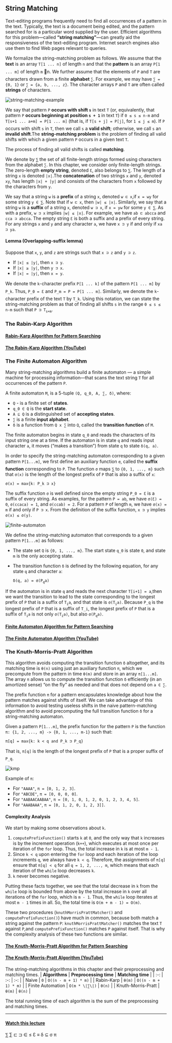 ## String Matching
Text-editing programs frequently need to find all occurrences  of a pattern in the text. Typically, the text is a document being edited, and the pattern searched for is a particular word supplied by the user. Efficient algorithms for this problem—called __“string matching”__—can greatly aid the responsiveness of the text-editing program.  Internet search engines also use them to find Web pages relevant to queries.

We  formalize  the  string-matching  problem  as  follows.    We  assume  that  the __text__  is  an  array `T[1 ... n]` of  length `n` and  that  the  __pattern__  is  an  array `P[1 ... m]` of  length `m` n.   We  further  assume  that  the  elements  of `P` and `T` are  characters drawn from a finite __alphabet__ `∑`.  For example,  we may have `∑ = {0, 1}` or `∑ = {a, b, ..., z}`.  The character arrays `P` and `T` are often called __strings__ of characters.

![string-matching-example](./images/string-matching-example.png)

We say that pattern `P` __occurs with shift `s`__ in text `T` (or, equivalently, that pattern `P` __occurs beginning at position `s + 1`__ in text `T`) if `0 ≤ s ≤ n-m` and `T[s+1 ... a+m] = P[1 ... m]` (that is, if `T[s + j] = P[j]`, for `1 ≤ j ≤ m`). If `P` occurs with shift `s` in `T`, then we call `s` a __valid shift__; otherwise, we call `s` an __invalid shift__.The __string-matching problem__ is the problem of finding all valid shifts with which a given pattern `P` occurs in a given text `T`.

The process of finding all valid shifts is called __matching__.

We  denote  by `⅀` the  set  of  all  finite-length  strings  formed using  characters  from  the  alphabet `∑`.   In  this  chapter,  we consider  only  finite-length strings.  The zero-length __empty string__, denoted `Ɛ`, also belongs to `⅀`. The length  of  a string `x` is denoted `|x|`.The __concatenation__ of  two strings `x` and `y`, denoted `xy`, has length `|x| + |y|` and consists of the characters from `x` followed by the characters from `y`.

We say that a string `w` is a __prefix__ of a string `x`, denoted `w ⊏ x`,if `x = wy` for some string `y ∈ ⅀`.  Note that if `w ⊏ x`, then `|w| ≤ |x|`.  Similarly, we say that a string `w` is a __suffix__ of a string `x`, denoted `w ⊐ x`, if `x = yw` for some `y ∈ ⅀`. As with a prefix, `w ⊐ x` implies `|w| ≤ |x|`. For example, we have `ab ⊏ abcca` and `cca ⊐ abcca`. The empty string `Ɛ` is both a suffix and a prefix of every string. For any strings `x` and `y` and any character `a`, we have `x ⊐ y` if and only if `xa ⊐ ya`.

#### Lemma (Overlapping-suffix lemma)
Suppose that `x`, `y`, and `z` are strings such that `x ⊐ z` and `y ⊐ z`.
* If `|x| ≤ |y|`, then `x ⊐ y`.
* If `|x| ≥ |y|`, then `y ⊐ x`.
* If `|x| = |y|`, then `x = y`.

We denote the `k`-character prefix `P[1 ... k]` of the pattern `P[1 ... m]` by `P_k`.  Thus, `P_0 = Ɛ` and `P_m = P = P[1 ... m]`. Similarly, we denote the `k`-character prefix of the text `T` by `T_k`.  Using this notation,  we can state the string-matching problem as that of finding all shifts `s` in the range `0 ≤ s ≤ n-m` such that `P ⊐ T`<sub>`s+m`</sub>.

### The Rabin-Karp Algorithm
#### [Rabin-Karp Algorithm for Pattern Searching](https://www.geeksforgeeks.org/rabin-karp-algorithm-for-pattern-searching/)

#### [The Rabin-Karp Algorithm (YouTube)](https://www.youtube.com/watch?v=qQ8vS2btsxI)


### The Finite Automaton Algorithm
Many string-matching algorithms build a finite automaton — a simple machine for processing information—that scans the text string `T` for all occurrences of the pattern `P`.

A finite automaton `M`, is  a  5-tuple `(Q, q_0, A, ∑, δ)`, where:
* `Q` - is a finite set of __states__.
* `q_0 ∈ Q` is the __start state__.
* `A ⊆ Q` is a distinguished set of __accepting states__.
* `∑` is a finite __input alphabet__.
* `δ` is a function from `Q x ∑` into `Q`, called the __transition function__ of `M`.

The finite automaton begins in state `q_0` and reads the characters of its input string one at a time.  If the automaton is in state `q` and reads input character `a`, it moves (“makes a transition”) from state `q` to state `δ(q, a)`.

In order to specify the string-matching automaton corresponding to a given pattern `P[1...m]`, we first define an auxiliary function `σ`, called the __suffix function__ corresponding to `P`. The function `σ` maps `⅀` to `{0, 1, ..., m}` such that `σ(x)` is the length of the longest prefix of `P` that is also a suffix of `x`:

`σ(x) = max{k: P_k ⊐ x}`

The  suffix  function `σ` is  well  defined  since  the  empty  string `P_0 = Ɛ` is  a  suffix of every string. As examples,  for the pattern `P = ab`, we have `σ(Ɛ) = 0`, `σ(ccaca) = 1`, and `σ(ccab) = 2`.   For  a  pattern `P` of  length `m`, we have `σ(x) = m` if  and  only  if `P ⊐ x`. From  the  definition  of  the  suffix  function, `x ⊐ y` implies `σ(x) ≤ σ(y)`.

![finite-automaton](./images/finite-automaton.png)

We define  the  string-matching  automaton  that  corresponds  to  a  given  pattern `P[1...m]` as follows:
* The state set `Q` is `{0, 1, ..., m}`. The start state `q_0` is state `0`, and state `m` is the only accepting state.
* The transition function `δ` is defined by the following equation, for any state `q` and character `a`:
    
    `δ(q, a) = σ(P`<sub>`q`</sub>`a)`

If the automaton is in state `q` and reads the next character `T[i+1] = a`,then we want the transition to lead to the state corresponding to the longest prefix of `P` that is a suffix of `T`<sub>`i`</sub>`a`, and that state is `σ(T`<sub>`i`</sub>`a)`. Because `P_q` is the longest prefix of `P` that is a suffix of `T_i`, the longest prefix of `P` that is a suffix of `T`<sub>`i`</sub>`a` is not only `σ(T`<sub>`i`</sub>`a)`, but  also `σ(P`<sub>`q`</sub>`a)`.

#### [Finite Automaton Algorithm for Pattern Searching](https://www.geeksforgeeks.org/finite-automata-algorithm-for-pattern-searching/)

#### [The Finite Automaton Algorithm (YouTube)](https://www.youtube.com/watch?v=njzrUYrCK0w)


### The Knuth-Morris-Pratt Algorithm
This algorithm avoids computing the transition function `δ` altogether, and its matching time is `θ(n)` using just an auxiliary function `π`, which we precompute from the pattern in time `θ(m)` and store in an array `π[1...m]`. The array `π` allows us to compute the transition function `δ` efficiently (in an amortized sense) “on the fly” as needed and that does not depend on `a ∈ ∑`.

The prefix  function `π` for  a pattern  encapsulates  knowledge  about  how  the  pattern matches against shifts of itself.  We can take advantage of this information to avoid testing useless shifts in the naive pattern-matching  algorithm  and to avoid precomputing the full transition function `δ` for a string-matching automaton.

Given a pattern `P[1...m]`, the prefix function for the pattern `P` is the function `π: {1, 2, ..., m} -> {0, 1, ..., m-1}` such that:

`π[q] = max{k: k < q and P_k ⊐ P_q}`

That is, `π[q]` is the length of the longest prefix of `P` that is a proper suffix of `P_q`.

![kmp](./images/kmp.png)

Example of `π`:
* For `"AAAA"`, `π = [0, 1, 2, 3]`.
* For `"ABCDE"`, `π = [0, 0, 0, 0]`.
* For `"AABAACAABAA"`, `π = [0, 1, 0, 1, 2, 0, 1, 2, 3, 4, 5]`.
* For `"AAABAAA"`, `π = [0, 1, 2, 0, 1, 2, 3]]`.

#### Complexity Analysis
We start by making some  observations  about `k`. 

1. `computePrefixFunction()` starts `k` at `0`,  and  the only  way that `k` increases is by the increment operation (`k++`), which executes at most once per iteration of the `for` loop. Thus, the total increase in `k` is at most `m - 1`. 
2. Since `k < q` upon entering the `for` loop and each iteration of the loop increments `q`, we always have `k < q`.  Therefore, the assignments of `π[q]` ensure that `π[q] < q` for all `q = 1, 2, ..., m`, which means that each iteration of the `while` loop decreases `k`.
3. `k` never becomes negative.

Putting these facts together, we see that the total decrease in `k` from the `while` loop is bounded from above by the total increase in `k` over all iterations of the `for` loop, which is `m - 1`. Thus, the `while` loop iterates at most `m - 1` times in all. So, the total time is `O(m + m - 1) = O(m)`.

These two procedures (`knuthMorrisPrattMatcher()` and `computePrefixFunction()`) have much in common, because both match a string against the pattern `P`: `knuthMorrisPrattMatcher()` matches the text `T` against `P`,and `computePrefixFunction()` matches `P` against itself. That is why the complexity analysis of these two functions are similar.

#### [The Knuth-Morris-Pratt Algorithm for Pattern Searching](https://www.educative.io/edpresso/what-is-the-knuth-morris-pratt-algorithm)

#### [The Knuth-Morris-Pratt Algorithm (YouTube)](https://www.youtube.com/watch?v=V5-7GzOfADQ)

The string-matching algorithms in this chapter and their preprocessing and matching times.
| __Algorithms__ | __Preprocessing time__ | __Matching time__ |
| :-: | :-: | :-: |
| Naive | `0` | `O((n - m + 1) * m)` |
| Rabin-Karp | `θ(m)` | `O((n - m + 1) * m)` |
| Finite Automation | `O(m * \|∑\|)` | `θ(n)` |
| Knuth-Morris-Pratt | `θ(m)` | `θ(n)` |

The total running time of each algorithm is the sum of the preprocessing and matching times. 

---

#### [Watch this lecture](https://www.youtube.com/watch?v=NinWEPPrkDQ)


⅀   ∑   ⊏   ⊐   ∈   ≤   Ɛ   ≡   δ   ⊆   σ   π
